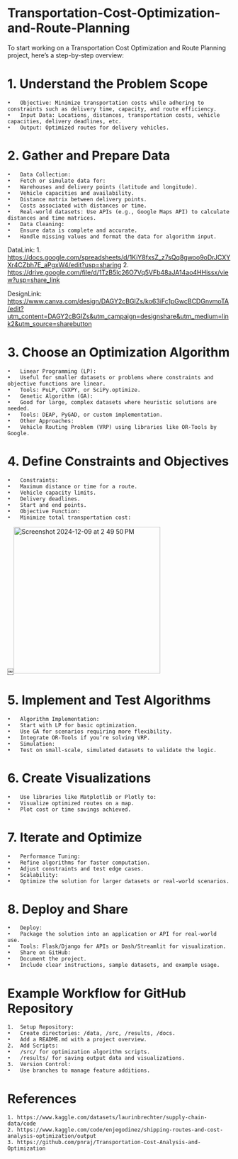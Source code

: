 # Transportation-Cost-Optimization-and-Route-Planning

To start working on a Transportation Cost Optimization and Route Planning project, here’s a step-by-step overview:

# 1. Understand the Problem Scope
	•	Objective: Minimize transportation costs while adhering to constraints such as delivery time, capacity, and route efficiency.
	•	Input Data: Locations, distances, transportation costs, vehicle capacities, delivery deadlines, etc.
	•	Output: Optimized routes for delivery vehicles.

# 2. Gather and Prepare Data
	•	Data Collection:
	•	Fetch or simulate data for:
	•	Warehouses and delivery points (latitude and longitude).
	•	Vehicle capacities and availability.
	•	Distance matrix between delivery points.
	•	Costs associated with distances or time.
	•	Real-world datasets: Use APIs (e.g., Google Maps API) to calculate distances and time matrices.
	•	Data Cleaning:
	•	Ensure data is complete and accurate.
	•	Handle missing values and format the data for algorithm input.

 DataLink:
	1. https://docs.google.com/spreadsheets/d/1KiY8fxsZ_z7sQq8gwoo9oDrJCXYXr4CZbh7E_aPgxW4/edit?usp=sharing
	2. https://drive.google.com/file/d/1TzB5lc26O7Vq5VFb48aJA14ao4HHissx/view?usp=share_link
	 
 DesignLink: https://www.canva.com/design/DAGY2cBGIZs/ko63iFc1pGwcBCDGnvmoTA/edit?utm_content=DAGY2cBGIZs&utm_campaign=designshare&utm_medium=link2&utm_source=sharebutton

# 3. Choose an Optimization Algorithm
	•	Linear Programming (LP):
	•	Useful for smaller datasets or problems where constraints and objective functions are linear.
	•	Tools: PuLP, CVXPY, or SciPy.optimize.
	•	Genetic Algorithm (GA):
	•	Good for large, complex datasets where heuristic solutions are needed.
	•	Tools: DEAP, PyGAD, or custom implementation.
	•	Other Approaches:
	•	Vehicle Routing Problem (VRP) using libraries like OR-Tools by Google.

# 4. Define Constraints and Objectives
	•	Constraints:
	•	Maximum distance or time for a route.
	•	Vehicle capacity limits.
	•	Delivery deadlines.
	•	Start and end points.
	•	Objective Function:
	•	Minimize total transportation cost:
￼<img width="331" alt="Screenshot 2024-12-09 at 2 49 50 PM" src="https://github.com/user-attachments/assets/1e22facf-0a87-422e-9e35-d5e625a366b9">


# 5. Implement and Test Algorithms
	•	Algorithm Implementation:
	•	Start with LP for basic optimization.
	•	Use GA for scenarios requiring more flexibility.
	•	Integrate OR-Tools if you’re solving VRP.
	•	Simulation:
	•	Test on small-scale, simulated datasets to validate the logic.

# 6. Create Visualizations
	•	Use libraries like Matplotlib or Plotly to:
	•	Visualize optimized routes on a map.
	•	Plot cost or time savings achieved.

# 7. Iterate and Optimize
	•	Performance Tuning:
	•	Refine algorithms for faster computation.
	•	Adjust constraints and test edge cases.
	•	Scalability:
	•	Optimize the solution for larger datasets or real-world scenarios.

# 8. Deploy and Share
	•	Deploy:
	•	Package the solution into an application or API for real-world use.
	•	Tools: Flask/Django for APIs or Dash/Streamlit for visualization.
	•	Share on GitHub:
	•	Document the project.
	•	Include clear instructions, sample datasets, and example usage.

# Example Workflow for GitHub Repository
	1.	Setup Repository:
	•	Create directories: /data, /src, /results, /docs.
	•	Add a README.md with a project overview.
	2.	Add Scripts:
	•	/src/ for optimization algorithm scripts.
	•	/results/ for saving output data and visualizations.
	3.	Version Control:
	•	Use branches to manage feature additions.
# References
	1. https://www.kaggle.com/datasets/laurinbrechter/supply-chain-data/code
 	2. https://www.kaggle.com/code/enjegodinez/shipping-routes-and-cost-analysis-optimization/output
  	3. https://github.com/pnraj/Transportation-Cost-Analysis-and-Optimization
   
